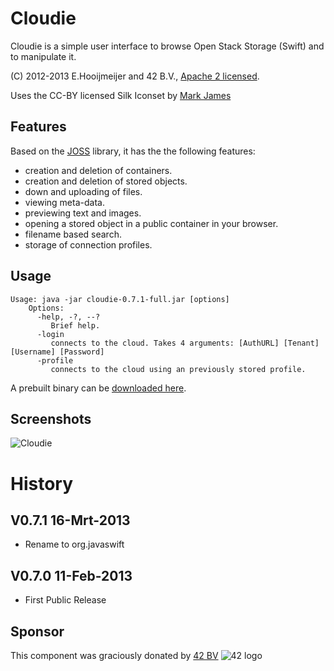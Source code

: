Cloudie
=======

Cloudie is a simple user interface to browse Open Stack Storage (Swift) and to manipulate it.

(C) 2012-2013 E.Hooijmeijer and 42 B.V., [Apache 2 licensed](https://www.apache.org/licenses/LICENSE-2.0.html).

Uses the CC-BY licensed Silk Iconset by [Mark James](http://www.famfamfam.com/)

Features
--------

Based on the [JOSS](https://github.com/java-openstack/joss) library, it has the the following features:
- creation and deletion of containers.
- creation and deletion of stored objects.
- down and uploading of files.
- viewing meta-data.
- previewing text and images.
- opening a stored object in a public container in your browser.
- filename based search.
- storage of connection profiles.

Usage
-----
```
Usage: java -jar cloudie-0.7.1-full.jar [options]
    Options:
      -help, -?, --?
         Brief help.
      -login
         connects to the cloud. Takes 4 arguments: [AuthURL] [Tenant] [Username] [Password]
      -profile
         connects to the cloud using an previously stored profile.
```

A prebuilt binary can be [downloaded here](http://www.ctrl-alt-dev.nl/Projects/Cloudie-OpenStack/Cloudie-OpenStack.html).

Screenshots
-----------

![Cloudie](http://www.ctrl-alt-dev.nl/Projects/Cloudie-OpenStack/resources/Cloudie-OpenStack/cloudie-full.png "Main GUI")

History
=======

V0.7.1 16-Mrt-2013
------------------
- Rename to org.javaswift

V0.7.0 11-Feb-2013
------------------
- First Public Release

Sponsor
-------
This component was graciously donated by [42 BV](http://www.42.nl) ![42 logo](http://www.42.nl/images/42-54x59.png "42")